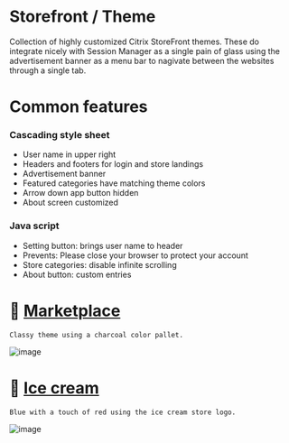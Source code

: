 # Storefront / Theme
Collection of highly customized Citrix StoreFront themes. These do integrate nicely with Session Manager as a single pain of glass using the advertisement banner as a menu bar to nagivate between the websites through a single tab.

# Common features
### Cascading style sheet
- User name in upper right
- Headers and footers for login and store landings
- Advertisement banner
- Featured categories have matching theme colors
- Arrow down app button hidden
- About screen customized

### Java script
- Setting button: brings user name to header 
- Prevents: Please close your browser to protect your account
- Store categories: disable infinite scrolling
- About button: custom entries

# :necktie: [Marketplace](marketplace/readme.md)
`Classy theme using a charcoal color pallet.`

![image](https://github.com/virtualizebrief/collection/assets/153381859/8c8c4943-5c14-4b78-a7c8-b35a55706586)

# :icecream: [Ice cream](icecream/readme.md)
`Blue with a touch of red using the ice cream store logo.`

![image](https://github.com/virtualizebrief/collection/assets/153381859/af6f0f82-5e3b-437c-b597-bd312b504d5b)

